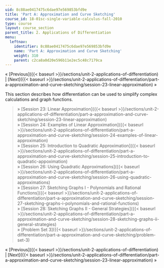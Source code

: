```yaml
---
uid: 8c88ae0417475c6dae97e569853bfd9e
title: 'Part A: Approximation and Curve Sketching'
course_id: 18-01sc-single-variable-calculus-fall-2010
type: course
layout: course_section
parent_title: 2. Applications of Differentiation
menu:
  leftnav:
    identifier: 8c88ae0417475c6dae97e569853bfd9e
    name: 'Part A: Approximation and Curve Sketching'
    weight: 310
    parent: c2ca8a0d20e596b11e2ec5c48c7179ca
---
```


« [Previous]({{< baseurl >}}/sections/unit-2-applications-of-differentiation) | [Next]({{< baseurl >}}/sections/unit-2-applications-of-differentiation/part-a-approximation-and-curve-sketching/session-23-linear-approximation) »

This section describes how differentiation can be used to simplify complex calculations and graph functions.

> » [Session 23: Linear Approximation]({{< baseurl >}}/sections/unit-2-applications-of-differentiation/part-a-approximation-and-curve-sketching/session-23-linear-approximation)  
> » [Session 24: Examples of Linear Approximation]({{< baseurl >}}/sections/unit-2-applications-of-differentiation/part-a-approximation-and-curve-sketching/session-24-examples-of-linear-approximation)  
> » [Session 25: Introduction to Quadratic Approximation]({{< baseurl >}}/sections/unit-2-applications-of-differentiation/part-a-approximation-and-curve-sketching/session-25-introduction-to-quadratic-appoximation)  
> » [Session 26: Using Quadratic Approximations]({{< baseurl >}}/sections/unit-2-applications-of-differentiation/part-a-approximation-and-curve-sketching/session-26-using-quadratic-approximations)  
> » [Session 27: Sketching Graphs I - Polynomials and Rational Functions]({{< baseurl >}}/sections/unit-2-applications-of-differentiation/part-a-approximation-and-curve-sketching/session-27-sketching-graphs-i-polynomials-and-rational-functions)  
> » [Session 28: Sketching Graphs II - General Strategies]({{< baseurl >}}/sections/unit-2-applications-of-differentiation/part-a-approximation-and-curve-sketching/session-28-sketching-graphs-ii-general-strategies)  
> » [Problem Set 3]({{< baseurl >}}/sections/unit-2-applications-of-differentiation/part-a-approximation-and-curve-sketching/problem-set-3)

« [Previous]({{< baseurl >}}/sections/unit-2-applications-of-differentiation) | [Next]({{< baseurl >}}/sections/unit-2-applications-of-differentiation/part-a-approximation-and-curve-sketching/session-23-linear-approximation) »